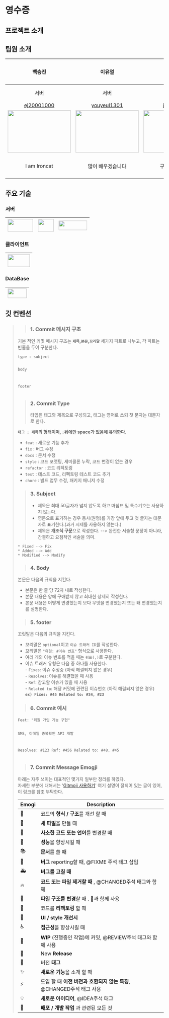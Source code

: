# 영수증

## 프로젝트 소개

## 팀원 소개
|백승진|이유열|김지수|김지현|오태훈|윤상원|한정수|
|:---:|:---:|:---:|:---:|:---:|:---:|:---:|
|서버|서버|서버|AI|AI|기획|기획|
|[ej20001000](https://github.com/ej20001000)|[youyeul1301](https://github.com/youyeul301)|[jisoo9603](https://github.com/jisoo9603)|[hsju0202](https://github.com/hsju0202)|
|<img src="https://avatars.githubusercontent.com/u/53468197?v=4" width="200" height="135"/>|<img src="https://avatars.githubusercontent.com/u/84696773?v=4" width="200" height="135"/>|<img src="https://avatars.githubusercontent.com/u/122511847?v=4" width="200" height="135"/>|![](https://avatars.githubusercontent.com/u/57715601?v=4)|
|I am Ironcat|많이 배우겠습니다|구뭉팀 화이팅!|중도하차 == 10억 기부|


## 주요 기술

### 서버
|<img src="https://img1.daumcdn.net/thumb/R1280x0/?scode=mtistory2&fname=https%3A%2F%2Fblog.kakaocdn.net%2Fdn%2F1Kv0P%2FbtrpJQek23V%2FJLIruScfBPvLA7Kw0jCdkk%2Fimg.png" width="80px" height="40px"/>|<img src="https://velog.velcdn.com/images/sa1341/post/561a7a4b-0952-45bf-99ec-242ae58b40ab/jpa.png" width="50px" height="40px" />|<img src="https://img1.daumcdn.net/thumb/R1280x0/?scode=mtistory2&fname=https%3A%2F%2Ft1.daumcdn.net%2Fcfile%2Ftistory%2F99F571395BBB259226" width="90px" height="30px" />|
|:---:|:---:|:---:|

### 클라이언트
|<img src="https://tech.osci.kr/wp-content/uploads/2022/05/%E1%84%89%E1%85%B3%E1%84%8F%E1%85%B3%E1%84%85%E1%85%B5%E1%86%AB%E1%84%89%E1%85%A3%E1%86%BA-2022-05-03-%E1%84%8B%E1%85%A9%E1%84%92%E1%85%AE-3.57.02.png" width="70px" height="40px" />|
|:---:|

### DataBase
|<img src="https://d1.awsstatic.com/asset-repository/products/amazon-rds/1024px-MySQL.ff87215b43fd7292af172e2a5d9b844217262571.png" width="60px" height="30px"/>|
|:---:|


## 깃 컨벤션
<div class="sc-fXEqDS jlUmJL atom-one"><blockquote>
<blockquote>
<h3 id="1-commit-메시지-구조">1. Commit 메시지 구조</h3>
</blockquote>
<p>기본 적인 커밋 메시지 구조는 <strong><code>제목</code>,<code>본문</code>,<code>꼬리말</code></strong> 세가지 파트로 나누고, 각 파트는 빈줄을 두어 구분한다.</p>
<pre class=" language-javascript"><code class=" language-javascript">type <span class="token punctuation">:</span> subject

body 

footer
</code></pre>
<blockquote>
<h3 id="2-commit-type">2. Commit Type</h3>
<p>타입은 태그와 제목으로 구성되고, 태그는 영어로 쓰되 첫 문자는 대문자로 한다.</p>
</blockquote>
<p><strong><code>태그 : 제목</code>의 형태이며, <code>:</code>뒤에만 space가 있음에 유의한다.</strong></p>
<ul>
<li><code>feat</code> : 새로운 기능 추가</li>
<li><code>fix</code> : 버그 수정</li>
<li><code>docs</code> : 문서 수정</li>
<li><code>style</code> : 코드 포맷팅, 세미콜론 누락, 코드 변경이 없는 경우</li>
<li><code>refactor</code> : 코드 리펙토링</li>
<li><code>test</code> : 테스트 코드, 리펙토링 테스트 코드 추가</li>
<li><code>chore</code> : 빌드 업무 수정, 패키지 매니저 수정</li>
</ul>
<blockquote>
<h3 id="3-subject">3. Subject</h3>
<ul>
<li>제목은 최대 50글자가 넘지 않도록 하고 마침표 및 특수기호는 사용하지 않는다. </li>
<li>영문으로 표기하는 경우 동사(원형)를 가장 앞에 두고 첫 글자는 대문자로 표기한다.(과거 시제를 사용하지 않는다.)</li>
<li>제목은 <strong>개조식 구문</strong>으로 작성한다. --&gt; 완전한 서술형 문장이 아니라, 간결하고 요점적인 서술을 의미.</li>
</ul>
</blockquote>
<pre class=" language-javascript"><code class=" language-javascript"><span class="token operator">*</span> Fixed <span class="token operator">--</span><span class="token operator">&gt;</span> Fix
<span class="token operator">*</span> Added <span class="token operator">--</span><span class="token operator">&gt;</span> Add
<span class="token operator">*</span> Modified <span class="token operator">--</span><span class="token operator">&gt;</span> Modify
</code></pre>
<blockquote>
<h3 id="4-body">4. Body</h3>
</blockquote>
<p>본문은 다음의 규칙을 지킨다.</p>
<ul>
<li>본문은 한 줄 당 72자 내로 작성한다.</li>
<li>본문 내용은 양에 구애받지 않고 최대한 상세히 작성한다.</li>
<li>본문 내용은 어떻게 변경했는지 보다 무엇을 변경했는지 또는 왜 변경했는지를 설명한다.</li>
</ul>
<blockquote>
<h3 id="5-footer">5. footer</h3>
</blockquote>
<p>꼬릿말은 다음의 규칙을 지킨다.</p>
<ul>
<li>꼬리말은 <code>optional</code>이고 <code>이슈 트래커 ID</code>를 작성한다.</li>
<li>꼬리말은 <code>"유형: #이슈 번호"</code> 형식으로 사용한다.</li>
<li>여러 개의 이슈 번호를 적을 때는 <code>쉼표(,)</code>로 구분한다.</li>
<li>이슈 트래커 유형은 다음 중 하나를 사용한다.<br>
- <code>Fixes</code>: 이슈 수정중 (아직 해결되지 않은 경우)<br>
- <code>Resolves</code>: 이슈를 해결했을 때 사용<br>
- <code>Ref</code>: 참고할 이슈가 있을 때 사용<br>
- <code>Related to</code>: 해당 커밋에 관련된 이슈번호 (아직 해결되지 않은 경우)<br>
<strong><code>ex) Fixes: #45 Related to: #34, #23</code></strong></li>
</ul>
<blockquote>
<h3 id="6-commit-예시">6. Commit 예시</h3>
</blockquote>
<pre class=" language-null"><code class=" language-null">Feat: "회원 가입 기능 구현"

SMS, 이메일 중복확인 API 개발

Resolves: #123
Ref: #456
Related to: #48, #45</code></pre>
<blockquote>
<h3 id="7-commit-message-emogji">7. Commit Message Emogji</h3>
</blockquote>
<p>아래는 자주 쓰이는 대표적인 몇가지 일부만 정리를 하였다.<br>
자세한 부분에 대해서는 '<a href="https://treasurebear.tistory.com/70">Gitmoji 사용하기</a>' 여기 설명이 잘되어 있는 글이 있어, 이 링크를 참조 부탁한다.</p>
<table><thead><tr><th>Emogi</th><th>Description</th></tr></thead><tbody><tr><td>🎨</td><td>코드의 <strong>형식 / 구조</strong>를 개선 할 때</td></tr><tr><td>📰</td><td><strong>새 파일</strong>을 만들 때</td></tr><tr><td>📝</td><td><strong>사소한 코드 또는 언어</strong>를 변경할 때</td></tr><tr><td>🐎</td><td><strong>성능</strong>을 향상시킬 때</td></tr><tr><td>📚</td><td><strong>문서</strong>를 쓸 때</td></tr><tr><td>🐛</td><td><strong> 버그</strong> reporting할 때, @FIXME 주석 태그 삽입</td></tr><tr><td>🚑</td><td><strong>버그를 고칠 때</strong></td></tr><tr><td>🔥</td><td><strong>코드 또는 파일 제거할 때</strong> , @CHANGED주석 태그와 함께</td></tr><tr><td>🚜</td><td><strong>파일 구조를 변경</strong>할 때 . 🎨과 함께 사용</td></tr><tr><td>🔨</td><td>코드를 <strong>리팩토링</strong> 할 때</td></tr><tr><td>💄</td><td><strong>UI / style 개선시</strong></td></tr><tr><td>♿️</td><td><strong>접근성</strong>을 향상시킬 때</td></tr><tr><td>🚧</td><td><strong>WIP</strong> (진행중인 작업)에 커밋, @REVIEW주석 태그와 함께 사용</td></tr><tr><td>💎</td><td>New <strong>Release</strong></td></tr><tr><td>🔖</td><td>버전 <strong>태그</strong></td></tr><tr><td>✨</td><td><strong>새로운 기능</strong>을 소개 할 때</td></tr><tr><td>⚡️</td><td>도입 할 때 <strong>이전 버전과 호환되지 않는 특징</strong>, @CHANGED주석 태그 사용</td></tr><tr><td>💡</td><td><strong>새로운 아이디어</strong>, @IDEA주석 태그</td></tr><tr><td>🚀</td><td><strong>배포 / 개발 작업</strong> 과 관련된 모든 것</td></tr></tbody></table>
